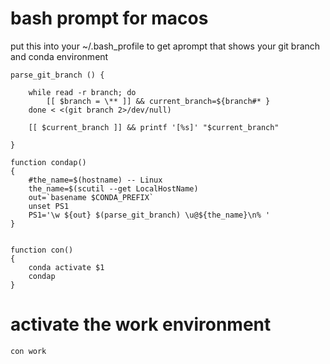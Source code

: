 # bash prompt for macos

put this into your ~/.bash_profile to get aprompt that shows
your git branch and conda environment

```
parse_git_branch () {

    while read -r branch; do
        [[ $branch = \** ]] && current_branch=${branch#* }
    done < <(git branch 2>/dev/null)

    [[ $current_branch ]] && printf '[%s]' "$current_branch"

}

function condap()
{
    #the_name=$(hostname) -- Linux
    the_name=$(scutil --get LocalHostName)
    out=`basename $CONDA_PREFIX`
    unset PS1
    PS1='\w ${out} $(parse_git_branch) \u@${the_name}\n% '
}


function con()
{
    conda activate $1
    condap
}
```
# activate the work environment

`con work`



